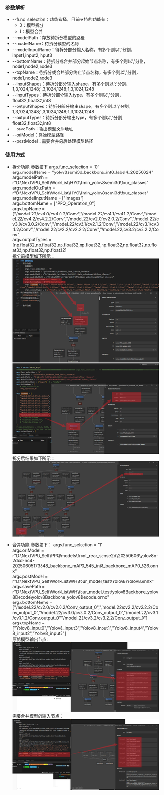 ### 参数解析
- --func_selection：功能选择，目前支持的功能有：
    - 0：模型拆分
    - 1：模型合并
- --modelPath：存放待拆分模型的路径
- --modelName：待拆分模型的名称
- --modelInputName：待拆分部分输入名称，有多个则以','分割，input1,input2,input3
- --bottomName：待拆分或合并部分起始节点名称，有多个则以','分割，node1,node2,node3
- --topName：待拆分或合并部分终止节点名称，有多个则以','分割，node1,node2,node3
- --inputShapes：待拆分部分输入shape，有多个则以';'分割，1,3,1024,1248;1,3,1024,1248;1,3,1024,1248
- --inputTypes：待拆分部分输入type，有多个则以','分割，float32,float32,int8
- --outputShapes：待拆分部分输出shape，有多个则以';'分割，1,3,1024,1248;1,3,1024,1248;1,3,1024,1248
- --outputTypes：待拆分部分输出type，有多个则以','分割，float32,float32,int8
- --savePath：输出模型文件地址
- --oriModel：原始模型路径
- --postModel：需要合并的后处理模型路径


### 使用方式
- 拆分功能
    参数如下
      args.func_selection = '0' <br>
      args.modelName = "yolov8semi3d_backbone_int8_label4_20250624" <br>
      args.modelPath = r"D:\NextVPU_Self\WorkList\HYG\limin_yolov8semi3d\four_classes"<br>
      args.modelOutPath = r"D:\NextVPU_Self\WorkList\HYG\limin_yolov8semi3d\four_classes"<br>
      args.modelInputName = ["images"]<br>
      args.bottomName = ["PPQ_Operation_0"]<br>
      args.topName = ["/model.22/cv4.0/cv4.0.2/Conv","/model.22/cv4.1/cv4.1.2/Conv","/model.22/cv4.2/cv4.2.2/Conv","/model.22/cv2.0/cv2.0.2/Conv","/model.22/cv3.0/cv3.0.2/Conv","/model.22/cv2.1/cv2.1.2/Conv","/model.22/cv3.1/cv3.1.2/Conv","/model.22/cv2.2/cv2.2.2/Conv","/model.22/cv3.2/cv3.2.2/Conv"]<br>
      args.outputTypes = [np.float32,np.float32,np.float32,np.float32,np.float32,np.float32,np.float32,np.float32,np.float32]<br>
      拆分前模型如下所示：<br>
    ![1751421175630](assets/1751421175630.png)
    ![1751420902256](assets/1751420902256.png)
      拆分后结果如下所示：<br>
    ![1751421084621](assets/1751421084621.png)

- 合并功能
    参数如下：
      args.func_selection = '1'<br>
      args.oriModel = r"D:\NextVPU_Self\PPQ\models\front_rear_sense2d\20250606\yolov8n-2dod-nc4-20250605173848_backbone_mAP0_545_int8_backbone_mAP0_526.onnx"<br>
      args.postModel = r"D:\NextVPU_Self\WorkList\WH\four_model_test\Yolov8\Yolov8.onnx"<br>
       args.savePath = r"D:\NextVPU_Self\WorkList\WH\four_model_test\yolov8Backbone_yolov8Decode\yolov8Backbone_yolov8Decode.onnx"<br>
      args.bottomName = ["/model.22/cv2.0/cv2.0.2/Conv_output_0","/model.22/cv2.2/cv2.2.2/Conv_output_0","/model.22/cv3.0/cv3.0.2/Conv_output_0","/model.22/cv3.1/cv3.1.2/Conv_output_0","/model.22/cv3.2/cv3.2.2/Conv_output_0"]<br>
       args.topName = ["Yolov8_input0","Yolov8_input3","Yolov8_input1","Yolov8_input4","Yolov8_input2","Yolov8_input5"]<br>
      原始模型输出节点:<br>
    ![1751421355276](assets/1751421355276.png)
      需要合并模型的输入节点：<br>
    ![1751421388721](assets/1751421388721.png)